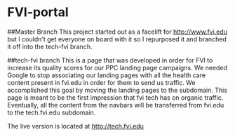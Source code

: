 # FVI-portal

##Master Branch
This project started out as a facelift for http://www.fvi.edu but I couldn't get everyone on board with it so I repurposed it and branched it off into the tech-fvi branch.  

##tech-fvi branch
This is a page that was developed in order for FVI to increase its quality scores for our PPC landing page campaigns. We needed Google to stop associating our landing pages with all the health care content present in fvi.edu in order for them to send us traffic. We accomplished this goal by moving the landing pages to the subdomain. This page is meant to be the first impression that fvi tech has on organic traffic. Eventually, all the content from the navbars will be transferred from fvi.edu to the tech.fvi.edu subdomain.

The live version is located at http://tech.fvi.edu
